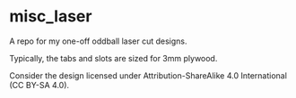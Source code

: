 misc_laser
==========

A repo for my one-off oddball laser cut designs.

Typically, the tabs and slots are sized for 3mm plywood. 

Consider the design licensed under Attribution-ShareAlike 4.0 International (CC BY-SA 4.0).
